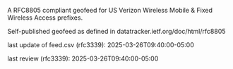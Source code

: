 

A RFC8805 compliant geofeed for US Verizon Wireless Mobile & Fixed Wireless Access prefixes.

Self-published geofeed as defined in datatracker.ietf.org/doc/html/rfc8805

last update of feed.csv (rfc3339): 2025-03-26T09:40:00-05:00

last review (rfc3339): 2025-03-26T09:40:00-05:00